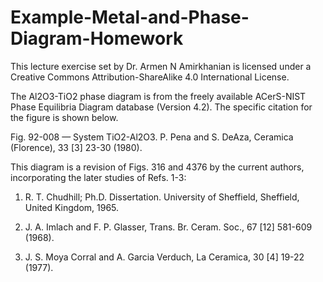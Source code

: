 # Example-Metal-and-Phase-Diagram-Homework

This lecture exercise set by Dr. Armen N Amirkhanian is licensed under a Creative Commons Attribution-ShareAlike 4.0 International License.

The Al2O3-TiO2 phase diagram is from the freely available ACerS-NIST Phase Equilibria Diagram database (Version 4.2). The specific citation for the figure is shown below.

Fig. 92-008 — System TiO2-Al2O3.
P. Pena and S. DeAza, Ceramica (Florence), 33 [3] 23-30 (1980).

This diagram is a revision of Figs. 316 and 4376 by the current authors, incorporating the later studies of Refs. 1-3:

1. R. T. Chudhill; Ph.D. Dissertation. University of Sheffield, Sheffield, United Kingdom, 1965.

2. J. A. Imlach and F. P. Glasser, Trans. Br. Ceram. Soc., 67 [12] 581-609 (1968).

3. J. S. Moya Corral and A. Garcia Verduch, La Ceramica, 30 [4] 19-22 (1977).

